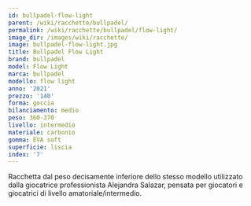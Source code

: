 ```yaml
---
id: bullpadel-flow-light
parent: /wiki/racchette/bullpadel/
permalink: /wiki/racchette/bullpadel/flow-light/
image_dir: /images/wiki/racchette/
image: bullpadel-flow-light.jpg
title: Bullpadel Flow Light
brand: bullpadel
model: Flow Light
marca: bullpadel
modello: flow light
anno: '2021'
prezzo: '140'
forma: goccia
bilanciamento: medio
peso: 360-370
livello: intermedio
materiale: carbonio
gomma: EVA soft
superficie: liscia
index: '7'
---
```

Racchetta dal peso decisamente inferiore dello stesso modello utilizzato dalla giocatrice professionista Alejandra Salazar, pensata per giocatori e giocatrici di livello amatoriale/intermedio.